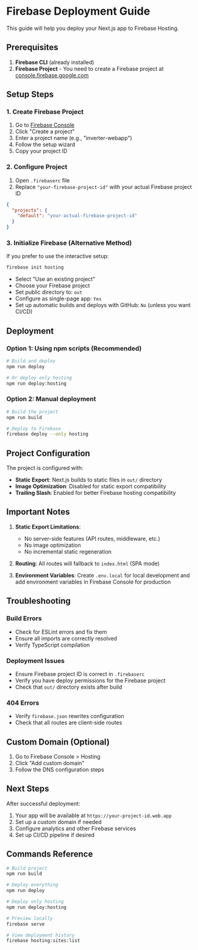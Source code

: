# Firebase Deployment Guide

This guide will help you deploy your Next.js app to Firebase Hosting.

## Prerequisites

1. **Firebase CLI** (already installed)
2. **Firebase Project** - You need to create a Firebase project at [console.firebase.google.com](https://console.firebase.google.com)

## Setup Steps

### 1. Create Firebase Project

1. Go to [Firebase Console](https://console.firebase.google.com)
2. Click "Create a project"
3. Enter a project name (e.g., "inverter-webapp")
4. Follow the setup wizard
5. Copy your project ID

### 2. Configure Project

1. Open `.firebaserc` file
2. Replace `"your-firebase-project-id"` with your actual Firebase project ID

```json
{
  "projects": {
    "default": "your-actual-firebase-project-id"
  }
}
```

### 3. Initialize Firebase (Alternative Method)

If you prefer to use the interactive setup:

```bash
firebase init hosting
```

- Select "Use an existing project"
- Choose your Firebase project
- Set public directory to: `out`
- Configure as single-page app: `Yes`
- Set up automatic builds and deploys with GitHub: `No` (unless you want CI/CD)

## Deployment

### Option 1: Using npm scripts (Recommended)

```bash
# Build and deploy
npm run deploy

# Or deploy only hosting
npm run deploy:hosting
```

### Option 2: Manual deployment

```bash
# Build the project
npm run build

# Deploy to Firebase
firebase deploy --only hosting
```

## Project Configuration

The project is configured with:

- **Static Export**: Next.js builds to static files in `out/` directory
- **Image Optimization**: Disabled for static export compatibility
- **Trailing Slash**: Enabled for better Firebase hosting compatibility

## Important Notes

1. **Static Export Limitations**:

   - No server-side features (API routes, middleware, etc.)
   - No image optimization
   - No incremental static regeneration

2. **Routing**: All routes will fallback to `index.html` (SPA mode)

3. **Environment Variables**: Create `.env.local` for local development and add environment variables in Firebase Console for production

## Troubleshooting

### Build Errors

- Check for ESLint errors and fix them
- Ensure all imports are correctly resolved
- Verify TypeScript compilation

### Deployment Issues

- Ensure Firebase project ID is correct in `.firebaserc`
- Verify you have deploy permissions for the Firebase project
- Check that `out/` directory exists after build

### 404 Errors

- Verify `firebase.json` rewrites configuration
- Check that all routes are client-side routes

## Custom Domain (Optional)

1. Go to Firebase Console > Hosting
2. Click "Add custom domain"
3. Follow the DNS configuration steps

## Next Steps

After successful deployment:

1. Your app will be available at `https://your-project-id.web.app`
2. Set up a custom domain if needed
3. Configure analytics and other Firebase services
4. Set up CI/CD pipeline if desired

## Commands Reference

```bash
# Build project
npm run build

# Deploy everything
npm run deploy

# Deploy only hosting
npm run deploy:hosting

# Preview locally
firebase serve

# View deployment history
firebase hosting:sites:list
```
